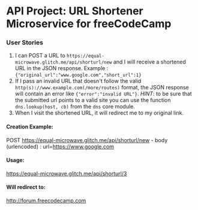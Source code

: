 # API Project: URL Shortener Microservice for freeCodeCamp


### User Stories

1. I can POST a URL to `https://equal-microwave.glitch.me/api/shorturl/new` and I will receive a shortened URL in the JSON response. Example : `{"original_url":"www.google.com","short_url":1}`
2. If I pass an invalid URL that doesn't follow the valid `http(s)://www.example.com(/more/routes)` format, the JSON response will contain an error like `{"error":"invalid URL"}`. *HINT*: to be sure that the submitted url points to a valid site you can use the function `dns.lookup(host, cb)` from the `dns` core module.
3. When I visit the shortened URL, it will redirect me to my original link.


#### Creation Example:

POST https://equal-microwave.glitch.me/api/shorturl/new - body (urlencoded) :  url=https://www.google.com

#### Usage:

https://equal-microwave.glitch.me/api/shorturl/3

#### Will redirect to:

http://forum.freecodecamp.com
